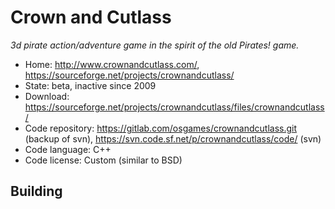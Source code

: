 # Crown and Cutlass

_3d pirate action/adventure game in the spirit of the old Pirates! game._

- Home: http://www.crownandcutlass.com/, https://sourceforge.net/projects/crownandcutlass/
- State: beta, inactive since 2009
- Download: https://sourceforge.net/projects/crownandcutlass/files/crownandcutlass/
- Code repository: https://gitlab.com/osgames/crownandcutlass.git (backup of svn), https://svn.code.sf.net/p/crownandcutlass/code/ (svn)
- Code language: C++
- Code license: Custom (similar to BSD)

## Building

